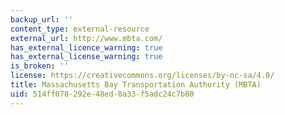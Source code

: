 ```yaml
---
backup_url: ''
content_type: external-resource
external_url: http://www.mbta.com/
has_external_licence_warning: true
has_external_license_warning: true
is_broken: ''
license: https://creativecommons.org/licenses/by-nc-sa/4.0/
title: Massachusetts Bay Transportation Authority (MBTA)
uid: 514ff078-292e-48ed-8a33-f5adc24c7b80
---
```

